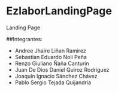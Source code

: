 # EzlaborLandingPage
Landing Page

##Integrantes:
-  Andree Jhaire Liñan Ramirez
- Sebastian Eduardo Noli Peña
- Renzo Giuliano Ñaña Canturin
- Juan De Dios Daniel Quiroz Rodriguez
- Joaquín Ignacio Sánchez Chávez
- Pablo Sergio Tejada Quijandria
